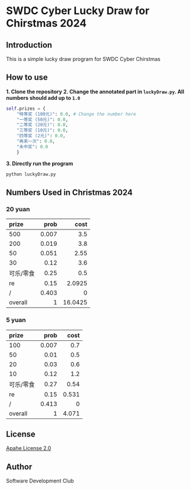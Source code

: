 # SWDC Cyber Lucky Draw for Chirstmas 2024
## Introduction
This is a simple lucky draw program for SWDC Cyber Chirstmas
## How to use
**1. Clone the repository**
**2. Change the annotated part in ```luckyDraw.py```. All numbers should add up to ```1.0```**
    
```python
self.prizes = {
    "特等奖 (100元)": 0.0, # Change the number here
    "一等奖 (50元)": 0.0,
    "二等奖 (20元)": 0.0,
    "三等奖 (10元)": 0.0,
    "四等奖 (2元)": 0.0,
    "再来一次": 0.0,
    "未中奖": 0.0
    }
```
**3. Directly run the program**
```bash
python luckyDraw.py
```
## Numbers Used in Christmas 2024
### 20 yuan 
| prize     |   prob |    cost |
|:----------|-------:|--------:|
| 500       |  0.007 |  3.5    |
| 200       |  0.019 |  3.8    |
| 50        |  0.051 |  2.55   |
| 30        |  0.12  |  3.6    |
| 可乐/零食 |  0.25  |  0.5    |
| re        |  0.15  |  2.0925 |
| /         |  0.403 |  0      |
| overall   |  1     | 16.0425 |

### 5 yuan
| prize     |   prob |   cost |
|:----------|-------:|-------:|
| 100       |  0.007 |  0.7   |
| 50        |  0.01  |  0.5   |
| 20        |  0.03  |  0.6   |
| 10        |  0.12  |  1.2   |
| 可乐/零食 |  0.27  |  0.54  |
| re        |  0.15  |  0.531 |
| /         |  0.413 |  0     |
| overall   |  1     |  4.071 |
## License
[Apahe License 2.0](https://www.apache.org/licenses/LICENSE-2.0)

## Author
Software Development Club